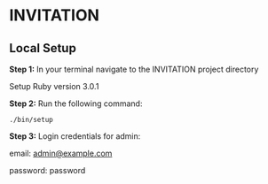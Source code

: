 # INVITATION

## Local Setup

**Step 1:** In your terminal navigate to the INVITATION project directory 

Setup Ruby version 3.0.1

**Step 2:** Run the following command:

`./bin/setup`

**Step 3:** Login credentials for admin:

email: admin@example.com

password: password
